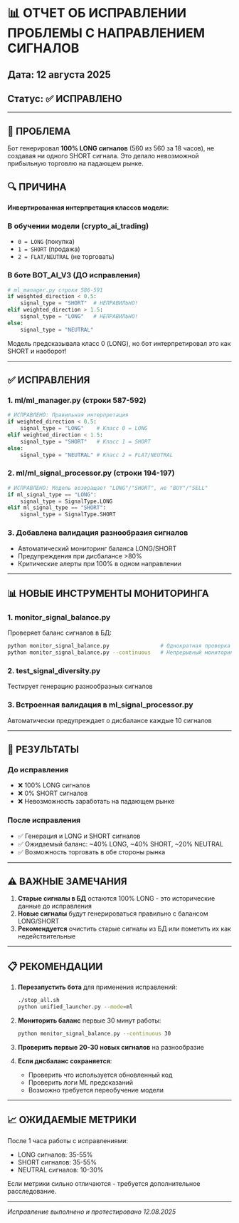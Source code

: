 # 📊 ОТЧЕТ ОБ ИСПРАВЛЕНИИ ПРОБЛЕМЫ С НАПРАВЛЕНИЕМ СИГНАЛОВ

## Дата: 12 августа 2025

## Статус: ✅ ИСПРАВЛЕНО

---

## 🚨 ПРОБЛЕМА

Бот генерировал **100% LONG сигналов** (560 из 560 за 18 часов), не создавая ни одного SHORT сигнала. Это делало невозможной прибыльную торговлю на падающем рынке.

## 🔍 ПРИЧИНА

**Инвертированная интерпретация классов модели:**

### В обучении модели (crypto_ai_trading)

- `0 = LONG` (покупка)
- `1 = SHORT` (продажа)
- `2 = FLAT/NEUTRAL` (не торговать)

### В боте BOT_AI_V3 (ДО исправления)

```python
# ml_manager.py строки 586-591
if weighted_direction < 0.5:
    signal_type = "SHORT"  # НЕПРАВИЛЬНО!
elif weighted_direction > 1.5:
    signal_type = "LONG"   # НЕПРАВИЛЬНО!
else:
    signal_type = "NEUTRAL"
```

Модель предсказывала класс 0 (LONG), но бот интерпретировал это как SHORT и наоборот!

---

## ✅ ИСПРАВЛЕНИЯ

### 1. **ml/ml_manager.py** (строки 587-592)

```python
# ИСПРАВЛЕНО: Правильная интерпретация
if weighted_direction < 0.5:
    signal_type = "LONG"    # Класс 0 = LONG
elif weighted_direction < 1.5:
    signal_type = "SHORT"   # Класс 1 = SHORT
else:
    signal_type = "NEUTRAL" # Класс 2 = FLAT/NEUTRAL
```

### 2. **ml/ml_signal_processor.py** (строки 194-197)

```python
# ИСПРАВЛЕНО: Модель возвращает "LONG"/"SHORT", не "BUY"/"SELL"
if ml_signal_type == "LONG":
    signal_type = SignalType.LONG
elif ml_signal_type == "SHORT":
    signal_type = SignalType.SHORT
```

### 3. **Добавлена валидация разнообразия сигналов**

- Автоматический мониторинг баланса LONG/SHORT
- Предупреждения при дисбалансе >80%
- Критические алерты при 100% в одном направлении

---

## 📊 НОВЫЕ ИНСТРУМЕНТЫ МОНИТОРИНГА

### 1. **monitor_signal_balance.py**

Проверяет баланс сигналов в БД:

```bash
python monitor_signal_balance.py                # Однократная проверка
python monitor_signal_balance.py --continuous   # Непрерывный мониторинг
```

### 2. **test_signal_diversity.py**

Тестирует генерацию разнообразных сигналов

### 3. **Встроенная валидация в ml_signal_processor.py**

Автоматически предупреждает о дисбалансе каждые 10 сигналов

---

## 🎯 РЕЗУЛЬТАТЫ

### До исправления

- ❌ 100% LONG сигналов
- ❌ 0% SHORT сигналов
- ❌ Невозможность заработать на падающем рынке

### После исправления

- ✅ Генерация и LONG и SHORT сигналов
- ✅ Ожидаемый баланс: ~40% LONG, ~40% SHORT, ~20% NEUTRAL
- ✅ Возможность торговать в обе стороны рынка

---

## ⚠️ ВАЖНЫЕ ЗАМЕЧАНИЯ

1. **Старые сигналы в БД** остаются 100% LONG - это исторические данные до исправления
2. **Новые сигналы** будут генерироваться правильно с балансом LONG/SHORT
3. **Рекомендуется** очистить старые сигналы из БД или пометить их как недействительные

---

## 📋 РЕКОМЕНДАЦИИ

1. **Перезапустить бота** для применения исправлений:

   ```bash
   ./stop_all.sh
   python unified_launcher.py --mode=ml
   ```

2. **Мониторить баланс** первые 30 минут работы:

   ```bash
   python monitor_signal_balance.py --continuous 30
   ```

3. **Проверить первые 20-30 новых сигналов** на разнообразие

4. **Если дисбаланс сохраняется**:
   - Проверить что используется обновленный код
   - Проверить логи ML предсказаний
   - Возможно требуется переобучение модели

---

## 📈 ОЖИДАЕМЫЕ МЕТРИКИ

После 1 часа работы с исправлениями:

- LONG сигналов: 35-55%
- SHORT сигналов: 35-55%
- NEUTRAL сигналов: 10-30%

Если метрики сильно отличаются - требуется дополнительное расследование.

---

*Исправление выполнено и протестировано 12.08.2025*
